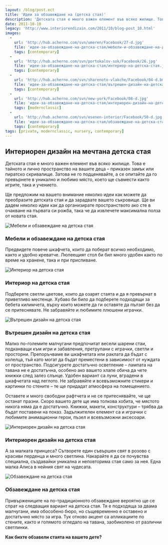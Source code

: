 ```yaml
---
layout: /blog/post.ect
title: 'Идеи за обзавеждане на (детска стая)'
description: 'Детската стая е много важен елемент във всяко жилище. Това е тайното и лично пространство на вашите деца – приказен замък или пиратско скривалище. Ще предложим на вашето внимание няколко идеи как можете да преобразите детската стая и да зарадвате вашето съкровище.'
date: 2011-10-10
legacy: 'http://www.interiorendizain.com/2011/10/blog-post_10.html'
images:
  -
    url: 'http://hub.acherno.com/svn/umeren/Facebook/27-d.jpg'
    file: 'идеи-за-обзавеждане-на-детска-стая/мебели-и-обзавеждане-на-детска-стая.jpg'
    tags: [contemporary]
  -
    url: 'http://hub.acherno.com/svn/portokalov-sok/Facebook/26.jpg'
    file: 'идеи-за-обзавеждане-на-детска-стая/интериор-на-детска-стая.jpg'
    tags: [contemporary]
  -
    url: 'http://hub.acherno.com/svn/sharenoto-vlakche/Facebook/04-d.bmp'
    file: 'идеи-за-обзавеждане-на-детска-стая/вътрешен-дизайн-на-детска-стая.jpg'
    tags: [contemporary]
  -
    url: 'http://hub.acherno.com/svn/new-york/Facebook/08-d.jpg'
    file: 'идеи-за-обзавеждане-на-детска-стая/интериорен-дизайн-на-детска-стая.jpg'
    tags: [modernclassic]
  -
    url: 'http://hub.acherno.com/svn/esenen-interior/Facebook/50-d.jpg'
    file: 'идеи-за-обзавеждане-на-детска-стая/обзавеждане-на-детска-стая.jpg'
    tags: [contemporary]
tags: [private, modernclassic, nursery, contemporary]
---
```

## **Интериорен дизайн** на мечтана **детска стая**
Детската стая е много важен елемент във всяко жилище. Това е тайното и лично пространство на вашите деца – приказен замък или пиратско скривалище. Затова не го подценявайте, а се опитайте да го превърнете в уникално и любимо място, което ще съвмести както игрите, така и учението.

Ще предложим на вашето внимание няколко идеи как можете да преобразите детската стая и да зарадвате вашето съкровище. Ще ви дадем няколко идеи как да организирате пространството ако сте в очакване на първата си рожба, така че да извлечете максимална полза от новата стая.

![Мебели и обзавеждане на детска стая](идеи-за-обзавеждане-на-детска-стая/мебели-и-обзавеждане-на-детска-стая.jpg)
### Мебели и обзавеждане на **детска стая**

 Предвидете повече шкафчета, които да поберат всичко необходимо, както и удобно креватче. Люлеещият стол би бил много удобен както по време на хранене, така и при приспиване.

![Интериор на детска стая](идеи-за-обзавеждане-на-детска-стая/интериор-на-детска-стая.jpg)
### Интериор на **детска стая**

Подберете светли цветове, които да озарят стаята и да я превърнат в приветливо местенце. Хубаво би било да подберете подходящи за бебета килимчета, върху които можете да ги оставяте да пълзят без да се притеснявате. Не забравяйте и любимите плюшени играчки.

![Вътрешен дизайн на детска стая](идеи-за-обзавеждане-на-детска-стая/вътрешен-дизайн-на-детска-стая.jpg)
### Вътрешен дизайн на **детска стая**

Малко по-големите малчугани предпочитат весели шарени стаи, подканващи към игри и забавления, претрупани с играчки, светли и просторни. Препоръчваме ви шкафчетата или раклата да бъдат с колелца, тъй като могат да бъдат преместени в зависимост от нуждата от пространство. Подсигурете достатъчно осветление – лампата на тавана не е достатъчна, особено ако вашето хлапе обича да чете книжки след залез слънце. Удобен вариант са луни, вградени в шкафчетата над леглото. Не забравяйте и всевъзможните стикери и картинки по стените – те ще придадат атмосфера на помещението.

Оставете и много свободни рафтчета и не се притеснявайте, че ще останат празни. Скоро вашето дете ще има толкова хобита, че мястото никога няма да е достатъчно. Книжки, макети, конструктури – трябва да бъдат поставени на показ. Задължителен елемент са и играчки с любимите анимационни герои, пъзел и всевъзможни аксесоари.

![Интериорен дизайн на детска стая](идеи-за-обзавеждане-на-детска-стая/интериорен-дизайн-на-детска-стая.jpg)
### Интериорен дизайн на **детска стая**

А за малката принцеса? Сътворете един съвършен свят в розово с красиви перденца и много светлина. Накарайте я да се почувства специална, създавайки уникална и неповторима стая само за нея. Една малка Алиса в нейния свят на чудесата.

![Обзавеждане на детска стая](идеи-за-обзавеждане-на-детска-стая/обзавеждане-на-детска-стая.jpg)
### Обзавеждане на **детска стая**

Привържениците на по-традиционното обзавеждане вероятно ще се спрат на следващия вариант на детска стая. Тя е подходяща за двама малчугани, има обособено бюро, но същевременно е оставено и достатъчно място за игра. Тук отново акцент са апликациите по стените, както и голямото огледало на тавана, заобиколено от различни светлинки.

**Как бихте обзавели стаята на вашето дете?**





